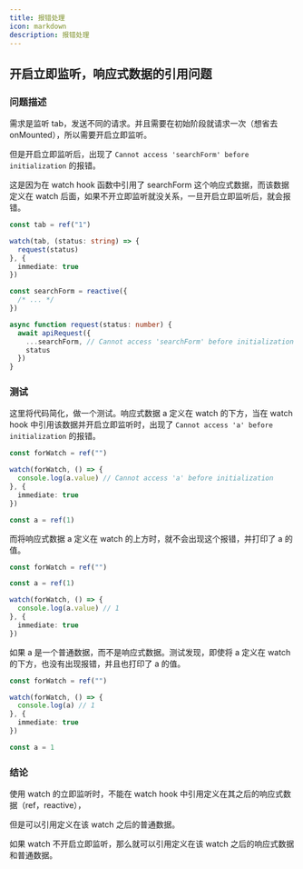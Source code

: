 ```yaml
---
title: 报错处理
icon: markdown
description: 报错处理
---
```


## 开启立即监听，响应式数据的引用问题

### 问题描述

需求是监听 tab，发送不同的请求。并且需要在初始阶段就请求一次（想省去 onMounted），所以需要开启立即监听。

但是开启立即监听后，出现了 `Cannot access 'searchForm' before initialization` 的报错。

这是因为在 watch hook 函数中引用了 searchForm 这个响应式数据，而该数据定义在 watch 后面，如果不开立即监听就没关系，一旦开启立即监听后，就会报错。

```ts
const tab = ref("1")

watch(tab, (status: string) => {
  request(status)
}, {
  immediate: true
})

const searchForm = reactive({
  /* ... */
})

async function request(status: number) {
  await apiRequest({
    ...searchForm, // Cannot access 'searchForm' before initialization
    status
  })
}
```

### 测试

这里将代码简化，做一个测试。响应式数据 a 定义在 watch 的下方，当在 watch hook 中引用该数据并开启立即监听时，出现了 `Cannot access 'a' before initialization` 的报错。

```ts
const forWatch = ref("")

watch(forWatch, () => {
  console.log(a.value) // Cannot access 'a' before initialization
}, {
  immediate: true
})

const a = ref(1)
```

而将响应式数据 a 定义在 watch 的上方时，就不会出现这个报错，并打印了 a 的值。

```ts
const forWatch = ref("")

const a = ref(1)

watch(forWatch, () => {
  console.log(a.value) // 1
}, {
  immediate: true
})
```

如果 a 是一个普通数据，而不是响应式数据。测试发现，即使将 a 定义在 watch 的下方，也没有出现报错，并且也打印了 a 的值。

```ts
const forWatch = ref("")

watch(forWatch, () => {
  console.log(a) // 1
}, {
  immediate: true
})

const a = 1
```

### 结论

使用 watch 的立即监听时，不能在 watch hook 中引用定义在其之后的响应式数据（ref，reactive），

但是可以引用定义在该 watch 之后的普通数据。

如果 watch 不开启立即监听，那么就可以引用定义在该 watch 之后的响应式数据和普通数据。
